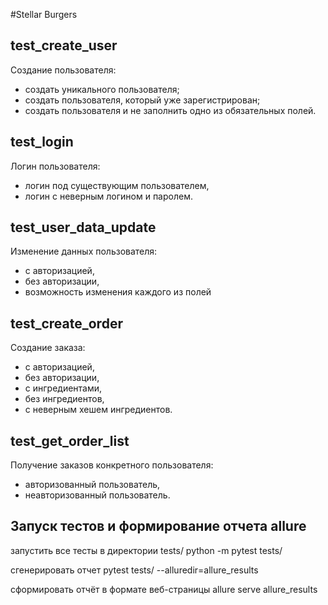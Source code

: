 #Stellar Burgers

## test_create_user
Создание пользователя:
 - создать уникального пользователя;
 - создать пользователя, который уже зарегистрирован;
 - создать пользователя и не заполнить одно из обязательных полей.

## test_login
Логин пользователя:
 - логин под существующим пользователем,
 - логин с неверным логином и паролем.

## test_user_data_update
Изменение данных пользователя:
 - с авторизацией,
 - без авторизации,
 - возможность изменения каждого из полей

## test_create_order
Создание заказа:
 - с авторизацией,
 - без авторизации,
 - с ингредиентами,
 - без ингредиентов,
 - с неверным хешем ингредиентов.

## test_get_order_list
Получение заказов конкретного пользователя:
 - авторизованный пользователь,
 - неавторизованный пользователь.

## Запуск тестов и формирование отчета allure
запустить все тесты в директории tests/
python -m pytest tests/

сгенерировать отчет
pytest tests/ --alluredir=allure_results

сформировать отчёт в формате веб-страницы
allure serve allure_results